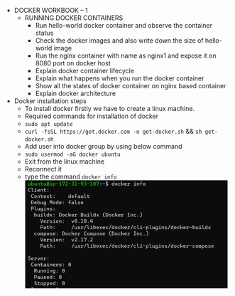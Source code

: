 * DOCKER WORKBOOK – 1
    * RUNNING DOCKER CONTAINERS
        * Run hello-world docker container and observe the container status
        * Check the docker images and also write down the size of hello-world image
        * Run the nginx container with name as nginx1 and expose it on 8080 port on docker host
        * Explain docker container lifecycle
        * Explain what happens when you run the docker container
        * Show all the states of docker container on nginx based container
        * Explain docker architecture
* Docker installation steps
    * To install docker firstly we have to create a linux machine.
    * Required commands for installation of docker
    * `sudo apt update`
    * `curl -fsSL https://get.docker.com -o get-docker.sh` && `sh get-docker.sh`
    * Add user into docker group by using below command
    * `sudo usermod -aG docker ubuntu`
    * Exit from the linux machine
    * Reconnect it 
    * type the command `docker info`
    ![preview](images/docker1.png)
    
    